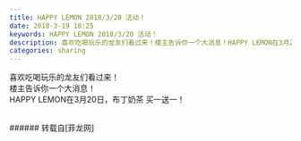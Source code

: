 ```yaml
---
title: HAPPY LEMON 2018/3/20 活动！
date: 2018-3-19 18:25
keywords: HAPPY LEMON 2018/3/20 活动！
description: 喜欢吃喝玩乐的龙友们看过来！楼主告诉你一个大消息！HAPPY LEMON在3月20日，布丁奶茶 买一送一！
categories: sharing
---
```

<td class="t_f" id="postmessage_1196832">

喜欢吃喝玩乐的龙友们看过来！<br/>
楼主告诉你一个大消息！<br/>
HAPPY LEMON在3月20日，布丁奶茶 买一送一！<br/>
<img alt="" border="0" class="zoom" data-cf-modified-044ab5817447cb728de284e2-="" file="http://www.flw.ph/data/appbyme/upload/image/201803/19/8LZnYZ7MVuKR.jpg" id="aimg_l4hHI" lazyloadthumb="1" onclick="" onmouseover="" src="http://www.flw.ph/data/appbyme/upload/image/201803/19/8LZnYZ7MVuKR.jpg"/><br/>
<br/>
</td>
###### 转载自[菲龙网]